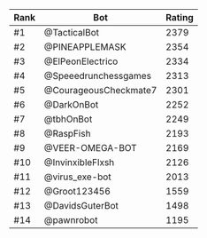 Rank|Bot|Rating
---|---|---
#1|@TacticalBot|2379
#2|@PINEAPPLEMASK|2354
#3|@ElPeonElectrico|2334
#4|@Speeedrunchessgames|2313
#5|@CourageousCheckmate7|2301
#6|@DarkOnBot|2252
#7|@tbhOnBot|2249
#8|@RaspFish|2193
#9|@VEER-OMEGA-BOT|2169
#10|@InvinxibleFlxsh|2126
#11|@virus_exe-bot|2013
#12|@Groot123456|1559
#13|@DavidsGuterBot|1498
#14|@pawnrobot|1195
